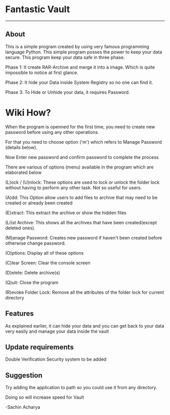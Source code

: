 # Fantastic Vault
_______________________________________________________________________
## About
This is a simple program created by using very famous programming language Python.
This simple program posses the power to keep your data secure.
This program keep your data safe in three phase.

Phase 1:
    It create RAR-Archive and merge it into a image. Which is quite impossible to notice at first glance.

Phase 2:
    It hide your Data inside System Registry so no one can find it.

Phase 3:
    To Hide or Unhide your data, it requires Password.

# Wiki How?

When the program is openned for the first time, you need to create new password before using any other operations.

For that you need to choose option ('m') which refers to Manage Password (details below).

Now Enter new password and confirm password to complete the process

There are various of options (menu) available in the program which are elaborated below

(L)ock / (U)nlock:
    These options are used to lock or unlock the folder lock without having to perform any other task.
    Not so useful for users.
    
(A)dd:
    This Option allow users to add files to archive that may need to be created or already been created
    
(E)xtract:
    This extract the archive or show the hidden files
    
(Li)st Archive:
    This shows all the archives that have been created(except deleted ones).
    
(M)anage Password:
    Creates new password if haven't been created before otherwise change password.
    
(O)ptions:
    Display all of these options
    
(C)lear Screen:
    Clear the console screen
    
(D)elete:
    Delete archive(s)
    
(Q)uit:
    Close the program
    
(R)evoke Folder Lock:
    Remove all the attributes of the folder lock for current directory

## Features

As explained earlier, it can hide your data and you can get back to your data very easily and manage your data inside the vault

## Update requirements

Double Verification Security system to be added

## Suggestion
Try adding the application to path so you could use it from any directory.

Doing so will increase speed for Vault

-Sachin Acharya
